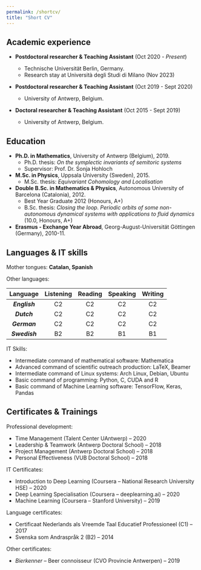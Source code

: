 ```yaml
---
permalink: /shortcv/
title: "Short CV"
---
```






Academic experience
------

* **Postdoctoral researcher & Teaching Assistant** (Oct 2020 - *Present*)
  * Technische Universität Berlin, Germany.
  * Research stay at Università degli Studi di Milano (Nov 2023) 

* **Postdoctoral researcher & Teaching Assistant** (Oct 2019 - Sept 2020)
  * University of Antwerp, Belgium.

* **Doctoral researcher & Teaching Assistant** (Oct 2015 - Sept 2019)
  * University of Antwerp, Belgium.



Education
------

* **Ph.D. in Mathematics**, University of Antwerp (Belgium), 2019.
  * Ph.D. thesis: *On the symplectic invariants of semitoric systems*
  * Supervisor: Prof. Dr. Sonja Hohloch
* **M.Sc. in Physics**, Uppsala University (Sweden), 2015.
  * M.Sc. thesis: *Equivariant Cohomology and Localisation*
* **Double B.Sc. in Mathematics & Physics**, Autonomous University of Barcelona (Catalonia), 2012.
  * Best Year Graduate 2012 (Honours, A+)
  * B.Sc. thesis: *Closing the loop. Periodic orbits of some non-autonomous dynamical systems with applications to fluid dynamics* (10.0, Honours, A+)
* **Erasmus - Exchange Year Abroad**, Georg-August-Universität Göttingen (Germany), 2010-11.



## Languages & IT skills

Mother tongues: **Catalan, Spanish**

Other languages:

|   Language    | Listening | Reading | Speaking | Writing |
| :-----------: | :-------: | :-----: | :------: | :-----: |
| ***English*** |    C2     |   C2    |    C2    |   C2    |
|  ***Dutch***  |    C2     |   C2    |    C2    |   C2    |
| ***German***  |    C2     |   C2    |    C2    |   C2    |
| ***Swedish*** |    B2     |   B2    |    B1    |   B1    |



IT Skills:

* Intermediate command of mathematical software: Mathematica
* Advanced command of scientific outreach production: LaTeX, Beamer
* Intermediate command of Linux systems: Arch Linux, Debian, Ubuntu
* Basic command of programming: Python, C, CUDA and R
* Basic command of Machine Learning software: TensorFlow, Keras, Pandas



## Certificates & Trainings

Professional development:

* Time Management (Talent Center UAntwerp) – 2020
* Leadership & Teamwork (Antwerp Doctoral School) – 2018
* Project Management (Antwerp Doctoral School) – 2018
* Personal Effectiveness (VUB Doctoral School) – 2018

IT Certificates:

* Introduction to Deep Learning (Coursera – National Research University HSE) – 2020
* Deep Learning Specialisation (Coursera – deeplearning.ai) – 2020
* Machine Learning (Coursera – Stanford University) – 2019

Language certificates:

* Certificaat Nederlands als Vreemde Taal Educatief Professioneel (C1) – 2017
* Svenska som Andraspråk 2 (B2) – 2014

Other certificates:

* *Bierkenner* – Beer connoisseur (CVO Provincie Antwerpen) – 2019

<br/>
